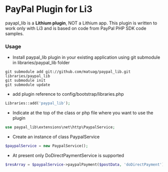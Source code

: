 # PayPal Plugin for Li3

payapl_lib is a **Lithium plugin**, NOT a Lithium app. This plugin is written to work only with Li3 and is based on code from PayPal PHP SDK code samples.

### Usage

* Install paypal_lib plugin in your existing application using git submodule in libraries/paypal_lib folder


```
git submodule add git://github.com/matuag/paypal_lib.git libraries/paypal_lib
git submodule init
git submodule update
```

* add plugin reference to config/bootstrap/libraries.php

```php
Libraries::add('paypal_lib');
```

* Indicate at the top of the class or php file where you want to use the plugin

```php
use paypal_lib\extensions\net\http\PaypalService;
```

* Create an instance of class PaypalService

```php
$paypalService = new PaypalService();
```

* At present only DoDirectPaymentService is supported

```php
$resArray = $paypalService->paypalPayment($postData, 'doDirectPayment');
```

